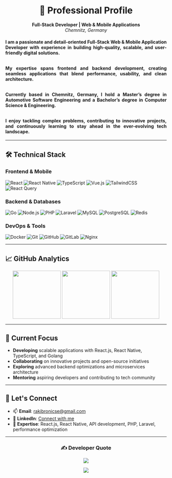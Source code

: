 <div align="center">

# 💫 Professional Profile

**Full-Stack Developer | Web & Mobile Applications**  
*Chemnitz, Germany*

</div>

<h4 align="justify">
I am a passionate and detail-oriented <b>Full-Stack Web & Mobile Application Developer</b> with experience in building high-quality, scalable, and user-friendly digital solutions.<br/><br/>

My expertise spans <b>frontend and backend development</b>, creating seamless applications that blend performance, usability, and clean architecture.<br/><br/>

Currently based in <b>Chemnitz, Germany</b>, I hold a <b>Master’s degree in Automotive Software Engineering</b> and a <b>Bachelor’s degree in Computer Science & Engineering</b>.<br/><br/>

I enjoy tackling complex problems, contributing to innovative projects, and continuously learning to stay ahead in the ever-evolving tech landscape.
</h4>

---

## 🛠️ Technical Stack

### **Frontend & Mobile**
![React](https://img.shields.io/badge/React-61DAFB?style=for-the-badge&logo=react&logoColor=black)
![React Native](https://img.shields.io/badge/React_Native-61DAFB?style=for-the-badge&logo=react&logoColor=black)
![TypeScript](https://img.shields.io/badge/TypeScript-3178C6?style=for-the-badge&logo=typescript&logoColor=white)
![Vue.js](https://img.shields.io/badge/Vue.js-4FC08D?style=for-the-badge&logo=vuedotjs&logoColor=white)
![TailwindCSS](https://img.shields.io/badge/Tailwind_CSS-38B2AC?style=for-the-badge&logo=tailwind-css&logoColor=white)
![React Query](https://img.shields.io/badge/React_Query-FF4154?style=for-the-badge&logo=reactquery&logoColor=white)

### **Backend & Databases**
![Go](https://img.shields.io/badge/Go-00ADD8?style=for-the-badge&logo=go&logoColor=white)
![Node.js](https://img.shields.io/badge/Node.js-339933?style=for-the-badge&logo=nodedotjs&logoColor=white)
![PHP](https://img.shields.io/badge/PHP-777BB4?style=for-the-badge&logo=php&logoColor=white)
![Laravel](https://img.shields.io/badge/Laravel-FF2D20?style=for-the-badge&logo=laravel&logoColor=white)
![MySQL](https://img.shields.io/badge/MySQL-4479A1?style=for-the-badge&logo=mysql&logoColor=white)
![PostgreSQL](https://img.shields.io/badge/PostgreSQL-4169E1?style=for-the-badge&logo=postgresql&logoColor=white)
![Redis](https://img.shields.io/badge/Redis-DC382D?style=for-the-badge&logo=redis&logoColor=white)

### **DevOps & Tools**
![Docker](https://img.shields.io/badge/Docker-2496ED?style=for-the-badge&logo=docker&logoColor=white)
![Git](https://img.shields.io/badge/Git-F05032?style=for-the-badge&logo=git&logoColor=white)
![GitHub](https://img.shields.io/badge/GitHub-181717?style=for-the-badge&logo=github&logoColor=white)
![GitLab](https://img.shields.io/badge/GitLab-FC6D26?style=for-the-badge&logo=gitlab&logoColor=white)
![Nginx](https://img.shields.io/badge/Nginx-009639?style=for-the-badge&logo=nginx&logoColor=white)

---

## 📈 GitHub Analytics

<div align="center"> 
  <img src="https://github-readme-stats.vercel.app/api?username=rakibroni&theme=dark&hide_border=false&include_all_commits=true&count_private=true" height="150"/>
  <img src="https://github-readme-streak-stats.herokuapp.com/?user=rakibroni&theme=dark&hide_border=false" height="150"/>
  <img src="https://github-readme-stats.vercel.app/api/top-langs/?username=rakibroni&theme=dark&hide_border=false&include_all_commits=true&count_private=true&layout=compact" height="150"/>
 </div>

---

## 🎯 Current Focus

- **Developing** scalable applications with React.js, React Native, TypeScript, and Golang
- **Collaborating** on innovative projects and open-source initiatives
- **Exploring** advanced backend optimizations and microservices architecture
- **Mentoring** aspiring developers and contributing to tech community

---

## 💬 Let's Connect

- 📫 **Email**: [rakibronicse@gmail.com](mailto:rakibronicse@gmail.com)
- 💼 **LinkedIn**: [Connect with me](https://www.linkedin.com/in/md-rakib-mostofa/)
- 🎯 **Expertise**: React.js, React Native, API development, PHP, Laravel, performance optimization

---

<div align="center">

### ✍️ Developer Quote
![](https://quotes-github-readme.vercel.app/api?type=horizontal&theme=radical)

[![](https://visitcount.itsvg.in/api?id=rakibroni&icon=0&color=0)](https://visitcount.itsvg.in)

</div>
